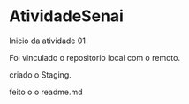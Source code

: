 # AtividadeSenai

Inicio da atividade 01


Foi vinculado o repositorio local com o remoto.

criado o Staging.

feito o o readme.md
